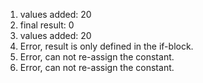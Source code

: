 1. values added: 20
2. final result: 0
3. values added: 20
4. Error, result is only defined in the if-block.
5. Error, can not re-assign the constant.
6. Error, can not re-assign the constant.